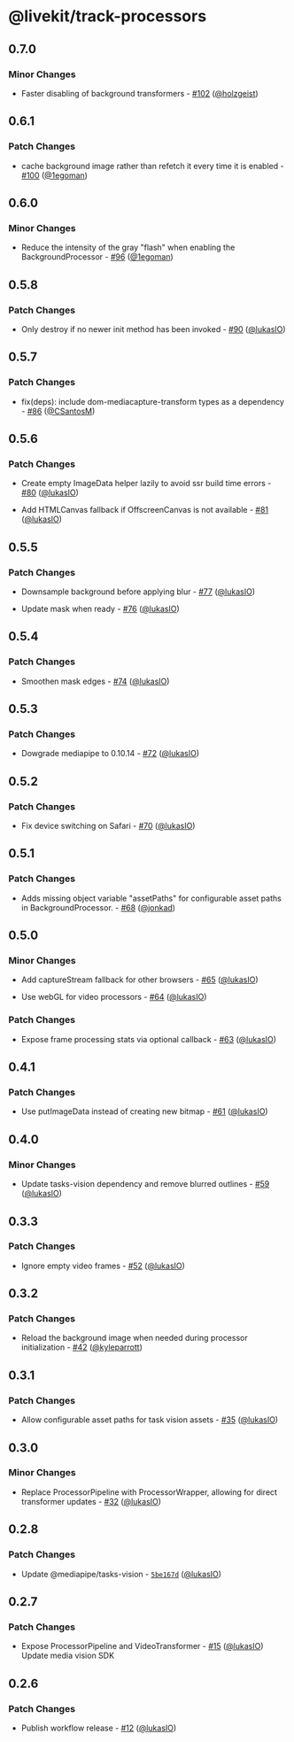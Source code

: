 # @livekit/track-processors

## 0.7.0

### Minor Changes

- Faster disabling of background transformers - [#102](https://github.com/livekit/track-processors-js/pull/102) ([@holzgeist](https://github.com/holzgeist))

## 0.6.1

### Patch Changes

- cache background image rather than refetch it every time it is enabled - [#100](https://github.com/livekit/track-processors-js/pull/100) ([@1egoman](https://github.com/1egoman))

## 0.6.0

### Minor Changes

- Reduce the intensity of the gray "flash" when enabling the BackgroundProcessor - [#96](https://github.com/livekit/track-processors-js/pull/96) ([@1egoman](https://github.com/1egoman))

## 0.5.8

### Patch Changes

- Only destroy if no newer init method has been invoked - [#90](https://github.com/livekit/track-processors-js/pull/90) ([@lukasIO](https://github.com/lukasIO))

## 0.5.7

### Patch Changes

- fix(deps): include dom-mediacapture-transform types as a dependency - [#86](https://github.com/livekit/track-processors-js/pull/86) ([@CSantosM](https://github.com/CSantosM))

## 0.5.6

### Patch Changes

- Create empty ImageData helper lazily to avoid ssr build time errors - [#80](https://github.com/livekit/track-processors-js/pull/80) ([@lukasIO](https://github.com/lukasIO))

- Add HTMLCanvas fallback if OffscreenCanvas is not available - [#81](https://github.com/livekit/track-processors-js/pull/81) ([@lukasIO](https://github.com/lukasIO))

## 0.5.5

### Patch Changes

- Downsample background before applying blur - [#77](https://github.com/livekit/track-processors-js/pull/77) ([@lukasIO](https://github.com/lukasIO))

- Update mask when ready - [#76](https://github.com/livekit/track-processors-js/pull/76) ([@lukasIO](https://github.com/lukasIO))

## 0.5.4

### Patch Changes

- Smoothen mask edges - [#74](https://github.com/livekit/track-processors-js/pull/74) ([@lukasIO](https://github.com/lukasIO))

## 0.5.3

### Patch Changes

- Dowgrade mediapipe to 0.10.14 - [#72](https://github.com/livekit/track-processors-js/pull/72) ([@lukasIO](https://github.com/lukasIO))

## 0.5.2

### Patch Changes

- Fix device switching on Safari - [#70](https://github.com/livekit/track-processors-js/pull/70) ([@lukasIO](https://github.com/lukasIO))

## 0.5.1

### Patch Changes

- Adds missing object variable "assetPaths" for configurable asset paths in BackgroundProcessor. - [#68](https://github.com/livekit/track-processors-js/pull/68) ([@jonkad](https://github.com/jonkad))

## 0.5.0

### Minor Changes

- Add captureStream fallback for other browsers - [#65](https://github.com/livekit/track-processors-js/pull/65) ([@lukasIO](https://github.com/lukasIO))

- Use webGL for video processors - [#64](https://github.com/livekit/track-processors-js/pull/64) ([@lukasIO](https://github.com/lukasIO))

### Patch Changes

- Expose frame processing stats via optional callback - [#63](https://github.com/livekit/track-processors-js/pull/63) ([@lukasIO](https://github.com/lukasIO))

## 0.4.1

### Patch Changes

- Use putImageData instead of creating new bitmap - [#61](https://github.com/livekit/track-processors-js/pull/61) ([@lukasIO](https://github.com/lukasIO))

## 0.4.0

### Minor Changes

- Update tasks-vision dependency and remove blurred outlines - [#59](https://github.com/livekit/track-processors-js/pull/59) ([@lukasIO](https://github.com/lukasIO))

## 0.3.3

### Patch Changes

- Ignore empty video frames - [#52](https://github.com/livekit/track-processors-js/pull/52) ([@lukasIO](https://github.com/lukasIO))

## 0.3.2

### Patch Changes

- Reload the background image when needed during processor initialization - [#42](https://github.com/livekit/track-processors-js/pull/42) ([@kyleparrott](https://github.com/kyleparrott))

## 0.3.1

### Patch Changes

- Allow configurable asset paths for task vision assets - [#35](https://github.com/livekit/track-processors-js/pull/35) ([@lukasIO](https://github.com/lukasIO))

## 0.3.0

### Minor Changes

- Replace ProcessorPipeline with ProcessorWrapper, allowing for direct transformer updates - [#32](https://github.com/livekit/track-processors-js/pull/32) ([@lukasIO](https://github.com/lukasIO))

## 0.2.8

### Patch Changes

- Update @mediapipe/tasks-vision - [`5be167d`](https://github.com/livekit/track-processors-js/commit/5be167d2f7b0aaf99d691009306691cfe7fa9d77) ([@lukasIO](https://github.com/lukasIO))

## 0.2.7

### Patch Changes

- Expose ProcessorPipeline and VideoTransformer - [#15](https://github.com/livekit/track-processors-js/pull/15) ([@lukasIO](https://github.com/lukasIO))
  Update media vision SDK

## 0.2.6

### Patch Changes

- Publish workflow release - [#12](https://github.com/livekit/track-processors-js/pull/12) ([@lukasIO](https://github.com/lukasIO))
